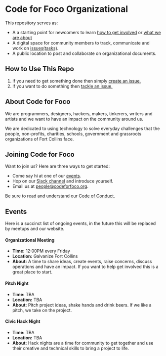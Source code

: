 # Code for Foco Organizational

This repository serves as:

- A a starting point for newcomers to learn [how to get involved](#join) or [what we are about](#about)
- A digital space for community members to track, communicate and work on [issues(tasks)](https://github.com/CodeForFoco/org/issues).
- A public location to post and collaborate on organizational documents.

<a href="#usage"></a>
## How to Use This Repo

1. If you need to get something done then simply [create an issue.](https://github.com/CodeForFoco/org/issues/new)
1. If you want to do something then [tackle an issue.](https://github.com/CodeForFoco/org/issues)

<a href="#about"></a>
## About Code for Foco

We are programmers, designers, hackers, makers, tinkerers, writers and artists and we want to have an impact on the community around us.

We are dedicated to using technology to solve everyday challenges that the people, non-profits, charities, schools, government and grassroots organizations of Fort Collins face.

<a href="#join"></a>
## Joining Code for Foco

Want to join us? Here are three ways to get started:

- Come say hi at one of our [events](#events).
- Hop on our [Slack channel](https://codeforfoco.slack.com) and introduce yourself.
- Email us at [people@codeforfoco.org](mailto:people@codeforfoco.org).

Be sure to read and understand our [Code of Conduct](/codeofconduct).

<a href="#events"></a>
## Events

Here is a succinct list of ongoing events, in the future this will be replaced by meetups and our website.

#### Organizational Meeting

- **Time:** 12:00PM every Friday
- **Location:** Galvanize Fort Collins
- **About:** A time to share ideas, create events, raise concerns, discuss operations and have an impact. If you want to help get involved this is a great place to start.

#### Pitch Night

- **Time:** TBA
- **Location:** TBA
- **About:** Pitch project ideas, shake hands and drink beers. If we like a pitch, we take on the project.

#### Civic Hack Night

- **Time:** TBA
- **Location:** TBA
- **About:** Hack nights are a time for community to get together and use their creative and technical skills to bring a project to life.
